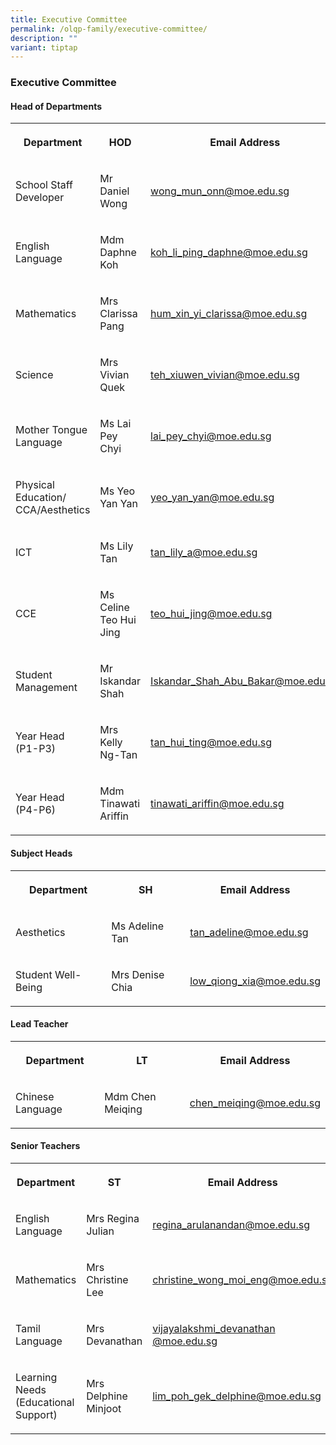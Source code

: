 ```yaml
---
title: Executive Committee
permalink: /olqp-family/executive-committee/
description: ""
variant: tiptap
---
```

<h3>Executive Committee</h3><h4>Head of Departments</h4><table><tbody><tr><th rowspan="1" colspan="1"><p>Department</p></th><th rowspan="1" colspan="1"><p>HOD</p></th><th rowspan="1" colspan="1"><p>Email Address</p></th></tr><tr><td rowspan="1" colspan="1"><p>School Staff Developer</p></td><td rowspan="1" colspan="1"><p>Mr Daniel Wong</p></td><td rowspan="1" colspan="1"><p><a href="mailto:wong_mun_onn@moe.edu.sg" rel="noopener noreferrer nofollow" target="_blank">wong_mun_onn@moe.edu.sg</a></p></td></tr><tr><td rowspan="1" colspan="1"><p>English Language</p></td><td rowspan="1" colspan="1"><p>Mdm Daphne Koh</p></td><td rowspan="1" colspan="1"><p><a href="mailto:" rel="noopener noreferrer nofollow" target="_blank">koh_li_ping_daphne@moe.edu.sg</a></p></td></tr><tr><td rowspan="1" colspan="1"><p>Mathematics</p></td><td rowspan="1" colspan="1"><p>Mrs Clarissa Pang</p></td><td rowspan="1" colspan="1"><p><a href="mailto:hum_xin_yi_clarissa@moe.edu.sg" rel="noopener noreferrer nofollow" target="_blank">hum_xin_yi_clarissa@moe.edu.sg</a></p></td></tr><tr><td rowspan="1" colspan="1"><p>Science</p></td><td rowspan="1" colspan="1"><p>Mrs Vivian Quek</p></td><td rowspan="1" colspan="1"><p><a href="mailto:teh_xiuwen_vivian@moe.edu.sg" rel="noopener noreferrer nofollow" target="_blank">teh_xiuwen_vivian@moe.edu.sg</a></p></td></tr><tr><td rowspan="1" colspan="1"><p>Mother Tongue Language</p></td><td rowspan="1" colspan="1"><p>Ms Lai Pey Chyi</p></td><td rowspan="1" colspan="1"><p><a href="mailto:lai_pey_chyi@moe.edu.sg" rel="noopener noreferrer nofollow" target="_blank">lai_pey_chyi@moe.edu.sg</a></p></td></tr><tr><td rowspan="1" colspan="1"><p>Physical Education/ CCA/Aesthetics</p></td><td rowspan="1" colspan="1"><p>Ms Yeo Yan Yan</p></td><td rowspan="1" colspan="1"><p><a href="mailto:yeo_yan_yan@moe.edu.sg" rel="noopener noreferrer nofollow" target="_blank">yeo_yan_yan@moe.edu.sg</a></p></td></tr><tr><td rowspan="1" colspan="1"><p>ICT</p></td><td rowspan="1" colspan="1"><p>Ms Lily Tan</p></td><td rowspan="1" colspan="1"><p><a href="mailto:tan_lily_a@moe.edu.sg" rel="noopener noreferrer nofollow" target="_blank">tan_lily_a@moe.edu.sg</a></p></td></tr><tr><td rowspan="1" colspan="1"><p>CCE</p></td><td rowspan="1" colspan="1"><p>Ms Celine Teo Hui Jing</p></td><td rowspan="1" colspan="1"><p><a href="mailto:teo_hui_jing@moe.edu.sg" rel="noopener noreferrer nofollow" target="_blank">teo_hui_jing@moe.edu.sg</a></p></td></tr><tr><td rowspan="1" colspan="1"><p>Student Management</p></td><td rowspan="1" colspan="1"><p>Mr Iskandar Shah</p></td><td rowspan="1" colspan="1"><p><a href="mailto:Iskandar_Shah_Abu_Bakar@moe.edu.sg" rel="noopener noreferrer nofollow" target="_blank">Iskandar_Shah_Abu_Bakar@moe.edu.sg</a></p></td></tr><tr><td rowspan="1" colspan="1"><p>Year Head (P1-P3)</p></td><td rowspan="1" colspan="1"><p>Mrs Kelly Ng-Tan</p></td><td rowspan="1" colspan="1"><p><a href="mailto:tan_hui_ting@moe.edu.sg" rel="noopener noreferrer nofollow" target="_blank">tan_hui_ting@moe.edu.sg</a></p></td></tr><tr><td rowspan="1" colspan="1"><p>Year Head (P4-P6)</p></td><td rowspan="1" colspan="1"><p>Mdm Tinawati Ariffin</p></td><td rowspan="1" colspan="1"><p><a href="mailto:tinawati_ariffin@moe.edu.sg" rel="noopener noreferrer nofollow" target="_blank">tinawati_ariffin@moe.edu.sg</a></p></td></tr></tbody></table><h4>Subject Heads</h4><table><tbody><tr><th rowspan="1" colspan="1"><p>Department</p></th><th rowspan="1" colspan="1"><p>SH</p></th><th rowspan="1" colspan="1"><p>Email Address</p></th></tr><tr><td rowspan="1" colspan="1"><p>Aesthetics</p></td><td rowspan="1" colspan="1"><p>Ms Adeline Tan</p></td><td rowspan="1" colspan="1"><p><a href="mailto:tan_adeline@moe.edu.sg" rel="noopener noreferrer nofollow" target="_blank">tan_adeline@moe.edu.sg</a></p></td></tr><tr><td rowspan="1" colspan="1"><p>Student Well-Being</p></td><td rowspan="1" colspan="1"><p>Mrs Denise Chia</p></td><td rowspan="1" colspan="1"><p><a href="mailto:low_qiong_xia@moe.edu.sg" rel="noopener noreferrer nofollow" target="_blank">low_qiong_xia@moe.edu.sg</a></p></td></tr></tbody></table><p></p><h4>Lead Teacher</h4><table><tbody><tr><th rowspan="1" colspan="1"><p>Department</p></th><th rowspan="1" colspan="1"><p>LT</p></th><th rowspan="1" colspan="1"><p>Email Address</p></th></tr><tr><td rowspan="1" colspan="1"><p>Chinese Language</p></td><td rowspan="1" colspan="1"><p>Mdm Chen Meiqing</p></td><td rowspan="1" colspan="1"><p><a href="mailto:chen_meiqing@moe.edu.sg" rel="noopener noreferrer nofollow" target="_blank">chen_meiqing@moe.edu.sg</a></p></td></tr></tbody></table><h4>Senior Teachers</h4><table><tbody><tr><th rowspan="1" colspan="1"><p>Department</p></th><th rowspan="1" colspan="1"><p>ST</p></th><th rowspan="1" colspan="1"><p>Email Address</p></th></tr><tr><td rowspan="1" colspan="1"><p>English Language</p></td><td rowspan="1" colspan="1"><p>Mrs Regina Julian</p></td><td rowspan="1" colspan="1"><p><a href="mailto:regina_arulanandan@moe.edu.sg" rel="noopener noreferrer nofollow" target="_blank">regina_arulanandan@moe.edu.sg</a></p></td></tr><tr><td rowspan="1" colspan="1"><p>Mathematics</p></td><td rowspan="1" colspan="1"><p>Mrs Christine Lee</p></td><td rowspan="1" colspan="1"><p><a href="mailto:christine_wong_moi_eng@moe.edu.sg" rel="noopener noreferrer nofollow" target="_blank">christine_wong_moi_eng@moe.edu.sg</a></p></td></tr><tr><td rowspan="1" colspan="1"><p>Tamil Language</p></td><td rowspan="1" colspan="1"><p>Mrs Devanathan</p></td><td rowspan="1" colspan="1"><p><a href="mailto:vijayalakshmi_devanathan%20@moe.edu.sg" rel="noopener noreferrer nofollow" target="_blank">vijayalakshmi_devanathan @moe.edu.sg</a></p></td></tr><tr><td rowspan="1" colspan="1"><p>Learning Needs (Educational Support)</p></td><td rowspan="1" colspan="1"><p>Mrs Delphine Minjoot</p></td><td rowspan="1" colspan="1"><p><a href="mailto:lim_poh_gek_delphine@moe.edu.sg" rel="noopener noreferrer nofollow" target="_blank">lim_poh_gek_delphine@moe.edu.sg</a></p></td></tr></tbody></table><p></p>